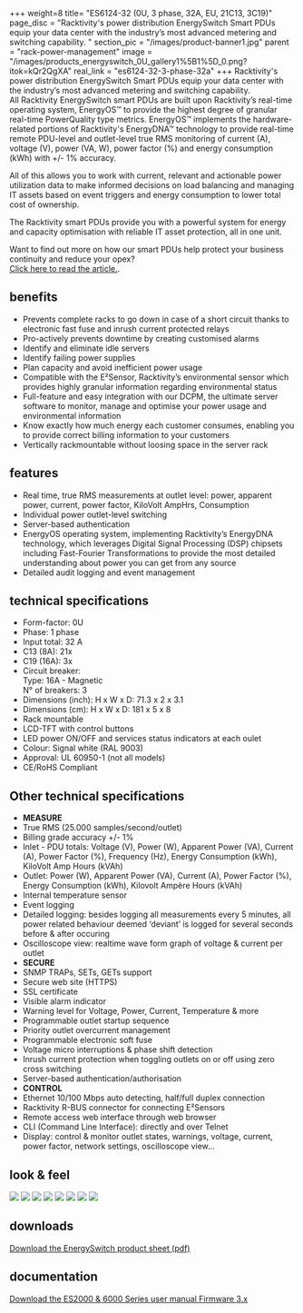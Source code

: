 +++
weight=8
title= "ES6124-32 (0U, 3 phase, 32A, EU, 21C13, 3C19)"
page_disc = "Racktivity's power distribution EnergySwitch Smart PDUs equip your data center with the industry’s most advanced metering and switching capability.  "
section_pic = "/images/product-banner1.jpg"
parent = "rack-power-management"
image = "/images/products_energyswitch_0U_gallery1%5B1%5D_0.png?itok=kQr2QgXA"
real_link = "es6124-32-3-phase-32a"
+++
Racktivity's power distribution EnergySwitch Smart PDUs equip your data center with the industry’s most advanced metering and switching capability.  
All Racktivity EnergySwitch smart PDUs are built upon Racktivity’s real-time operating system, EnergyOS™ to provide the highest degree of granular real-time PowerQuality type metrics. EnergyOS™ implements the hardware-related portions of Racktivity's EnergyDNA™ technology to provide real-time remote PDU-level and outlet-level true RMS monitoring of current (A), voltage (V), power (VA, W), power factor (%) and energy consumption (kWh) with +/- 1% accuracy.

All of this allows you to work with current, relevant and actionable power utilization data to make informed decisions on load balancing and managing IT assets based on event triggers and energy consumption to lower total cost of ownership.

The Racktivity smart PDUs provide you with a powerful system for energy and capacity optimisation with reliable IT asset protection, all in one unit.

Want to find out more on how our smart PDUs help protect your business continuity and reduce your opex?  
[Click here to read the article.](/our-smart-pdus-increase-your-uptime-reduce-opex).

## benefits

* Prevents complete racks to go down in case of a short circuit thanks to electronic fast fuse and inrush current protected relays
* Pro-actively prevents downtime by creating customised alarms
* Identify and eliminate idle servers
* Identify failing power supplies
* Plan capacity and avoid inefficient power usage
* Compatible with the E²Sensor, Racktivity’s environmental sensor which provides highly granular information regarding environmental status
* Full-feature and easy integration with our DCPM, the ultimate server software to monitor, manage and optimise your power usage and environmental information
* Know exactly how much energy each customer consumes, enabling you to provide correct billing information to your customers
* Vertically rackmountable without loosing space in the server rack

## features

* Real time, true RMS measurements at outlet level: power, apparent power, current, power factor, KiloVolt AmpHrs, Consumption
* Individual power outlet-level switching
* Server-based authentication
* EnergyOS operating system, implementing Racktivity’s EnergyDNA technology, which leverages Digital Signal Processing (DSP) chipsets including Fast-Fourier Transformations to provide the most detailed understanding about power you can get from any source
* Detailed audit logging and event management

## technical specifications

*   Form-factor: 0U
*   Phase: 1 phase
*   Input total: 32 A
*   C13 (8A): 21x
*   C19 (16A): 3x
*   Circuit breaker:  
    Type: 16A - Magnetic  
    N° of breakers: 3
*   Dimensions (inch): H x W x D: 71.3 x 2 x 3.1
*   Dimensions (cm): H x W x D: 181 x 5 x 8
*   Rack mountable
*   LCD-TFT with control buttons
*   LED power ON/OFF and services status indicators at each oulet
*   Colour: Signal white (RAL 9003)
*   Approval: UL 60950-1 (not all models)
*   CE/RoHS Compliant  

## Other technical specifications

* **MEASURE**
* True RMS (25.000 samples/second/outlet)
* Billing grade accuracy +/- 1%
* Inlet - PDU totals: Voltage (V), Power (W), Apparent Power (VA), Current (A), Power Factor (%), Frequency (Hz), Energy Consumption (kWh), KiloVolt Amp Hours (kVAh)
* Outlet: Power (W), Apparent Power (VA), Current (A), Power Factor (%), Energy Consumption (kWh), Kilovolt Ampère Hours (kVAh)
* Internal temperature sensor
* Event logging
* Detailed logging: besides logging all measurements every 5 minutes, all power related behaviour deemed ‘deviant’ is logged for several seconds before & after occuring
* Oscilloscope view: realtime wave form graph of voltage & current per outlet
* **SECURE**
* SNMP TRAPs, SETs, GETs support
* Secure web site (HTTPS)
* SSL certificate
* Visible alarm indicator
* Warning level for Voltage, Power, Current, Temperature & more
* Programmable outlet startup sequence
* Priority outlet overcurrent management
* Programmable electronic soft fuse
* Voltage micro interruptions & phase shift detection
* Inrush current protection when toggling outlets on or off using zero cross switching
* Server-based authentication/authorisation
* **CONTROL**
* Ethernet 10/100 Mbps auto detecting, half/full duplex connection
* Racktivity R-BUS connector for connecting E²Sensors
* Remote access web interface through web browser
* CLI (Command Line Interface): directly and over Telnet
* Display: control & monitor outlet states, warnings, voltage, current, power factor, network settings, oscilloscope view...

## look & feel
<a href="/images/products_energyswitch_0U_gallery1.png" class="fancybox link">![](/images/products_energyswitch_0U_gallery1.png)</a>
<a href="/images/products_energyswitch_0U_gallery2.png" class="fancybox link">![](/images/products_energyswitch_0U_gallery2.png)</a>
<a href="/images/products_energyswitch_0U_gallery3.png" class="fancybox link">![](/images/products_energyswitch_0U_gallery3.png)</a>
<a href="/images/products_energyswitch_0U_gallery4.png" class="fancybox link">![](/images/products_energyswitch_0U_gallery4.png)</a>
<a href="/images/products_energyswitch_0U_gallery5.png" class="fancybox link">![](/images/products_energyswitch_0U_gallery5.png)</a>
<a href="/images/products_energyswitch_0U_gallery6.png" class="fancybox link">![](/images/products_energyswitch_0U_gallery6.png)</a>
<a href="/images/products_energyswitch_0U_gallery7.png" class="fancybox link">![](/images/products_energyswitch_0U_gallery7.png)</a>
<a href="/images/products_energyswitch_0U_gallery8.png" class="fancybox link">![](/images/products_energyswitch_0U_gallery8.png)</a>

## downloads
[Download the EnergySwitch product sheet (pdf)](/pdf/ps_energy_switch_8.pdf)

## documentation
[Download the ES2000 & 6000 Series user manual Firmware 3.x](/pdf/racktivity_energy_switch0u_user_manual_pre_v3.0.pdf)
